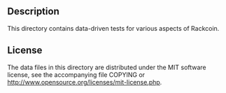Description
------------

This directory contains data-driven tests for various aspects of Rackcoin.

License
--------

The data files in this directory are distributed under the MIT software
license, see the accompanying file COPYING or
http://www.opensource.org/licenses/mit-license.php.

